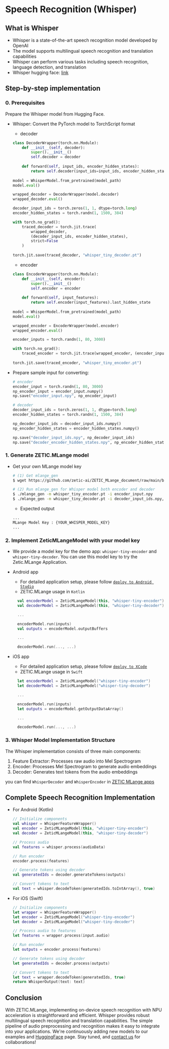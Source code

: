 # Speech Recognition (Whisper)

## What is Whisper

- Whisper is a state-of-the-art speech recognition model developed by OpenAI
- The model supports multilingual speech recognition and translation capabilities
- Whisper can perform various tasks including speech recognition, language detection, and translation
- Whisper hugging face: [link](https://huggingface.co/openai/whisper-small)

## Step-by-step implementation

### 0. Prerequisites

Prepare the Whisper model from Hugging Face.

- Whisper: Convert the PyTorch model to TorchScript format
    - decoder
    ```python
    class DecoderWrapper(torch.nn.Module):
        def __init__(self, decoder):
            super().__init__()
            self.decoder = decoder
        
        def forward(self, input_ids, encoder_hidden_states):
            return self.decoder(input_ids=input_ids, encoder_hidden_states=encoder_hidden_states)[0]
        
    model = WhisperModel.from_pretrained(model_path)
    model.eval()
    
    wrapped_decoder = DecoderWrapper(model.decoder)
    wrapped_decoder.eval()
    
    decoder_input_ids = torch.zeros(1, 1, dtype=torch.long)
    encoder_hidden_states = torch.randn(1, 1500, 384)
    
    with torch.no_grad():
        traced_decoder = torch.jit.trace(
            wrapped_decoder,
            (decoder_input_ids, encoder_hidden_states),
            strict=False
        )
        
    torch.jit.save(traced_decoder, "whisper_tiny_decoder.pt")
    ```

    - encoder
    ```python
    class EncoderWrapper(torch.nn.Module):
        def __init__(self, encoder):
            super().__init__()
            self.encoder = encoder
        
        def forward(self, input_features):
            return self.encoder(input_features).last_hidden_state
        
    model = WhisperModel.from_pretrained(model_path)
    model.eval()
    
    wrapped_encoder = EncoderWrapper(model.encoder)
    wrapped_encoder.eval()
    
    encoder_inputs = torch.randn(1, 80, 3000)
    
    with torch.no_grad():
        traced_encoder = torch.jit.trace(wrapped_encoder, (encoder_inputs,), strict=False)
        
    torch.jit.save(traced_encoder, "whisper_tiny_encoder.pt")
    ```
- Prepare sample input for converting:
    ```python
    # encoder
    encoder_input = torch.randn(1, 80, 3000)
    np_encoder_input = encoder_input.numpy()
    np.save("encoder_input.npy", np_encoder_input)

    # decoder
    decoder_input_ids = torch.zeros(1, 1, dtype=torch.long)
    encoder_hidden_states = torch.randn(1, 1500, 384)
    
    np_decoder_input_ids = decoder_input_ids.numpy()
    np_encoder_hidden_states = encoder_hidden_states.numpy()
    
    np.save("decoder_input_ids.npy", np_decoder_input_ids)
    np.save("decoder_encoder_hidden_states.npy", np_encoder_hidden_states)
    ```

### 1. Generate ZETIC.MLange model

- Get your own MLange model key
    ```bash
    # (1) Get mlange_gen
    $ wget https://github.com/zetic-ai/ZETIC_MLange_document/raw/main/bin/mlange_gen && chmod 755 mlange_gen

    # (2) Run mlange_gen for Whisper model both encoder and decoder
    $ ./mlange_gen -m whisper_tiny_encoder.pt -i encoder_input.npy
    $ ./mlange_gen -m whisper_tiny_decoder.pt -i decoder_input_ids.npy,decoder_encoder_hidden_states.npy
    ```

    - Expected output
    ```bash
    ...
    MLange Model Key : {YOUR_WHISPER_MODEL_KEY}
    ...
    ```

### 2. Implement ZeticMLangeModel with your model key

- We provide a model key for the demo app: `whisper-tiny-encoder` and `whisper-tiny-decoder`. You can use this model key to try the Zetic.MLange Application.

- Android app
  - For detailed application setup, please follow [`deploy to Android Studio`](https://docs.zetic.ai/android/deploy-to-android-studio.html)
  - ZETIC.MLange usage in `Kotlin`

  ```kotlin
    val encoderModel = ZeticMLangeModel(this, "whisper-tiny-encoder")
    val decoderModel = ZeticMLangeModel(this, "whisper-tiny-decoder")

    ...

    encoderModel.run(inputs)
    val outputs = encoderModel.outputBuffers

    ...

    decoderModel.run(..., ...)
  ```

- iOS app
  - For detailed application setup, please follow [`deploy to XCode`](https://docs.zetic.ai/ios/deploy-to-xcode.html)
  - ZETIC.MLange usage in `Swift`
  ```swift
    let encoderModel = ZeticMLangeModel("whisper-tiny-encoder")
    let decoderModel = ZeticMLangeModel("whisper-tiny-decoder")

    ...

    encoderModel.run(inputs)
    let outputs = encoderModel.getOutputDataArray()

    ...

    decoderModel.run(..., ...)
  ```

### 3. Whisper Model Implementation Structure

The Whisper implementation consists of three main components:
1. Feature Extractor: Processes raw audio into Mel Spectrogram
2. Encoder: Processes Mel Spectrogram to generate audio embeddings
3. Decoder: Generates text tokens from the audio embeddings

you can find `WhisperDecoder` and `WhisperEncoder` in [ZETIC MLange apps](https://github.com/zetic-ai/ZETIC_MLange_apps/tree/main/whisper)

## Complete Speech Recognition Implementation

- For Android (Kotlin)
    ```kotlin
    // Initialize components
    val whisper = WhisperFeatureWrapper()
    val encoder = ZeticMLangeModel(this, "whisper-tiny-encoder")
    val decoder = ZeticMLangeModel(this, "whisper-tiny-decoder")
    
    // Process audio
    val features = whisper.process(audioData)
    
    // Run encoder
    encoder.process(features)
    
    // Generate tokens using decoder
    val generatedIds = decoder.generateTokens(outputs)
    
    // Convert tokens to text
    val text = whisper.decodeToken(generatedIds.toIntArray(), true)
    ```

- For iOS (Swift)
    ```swift
    // Initialize components
    let wrapper = WhisperFeatureWrapper()
    let encoder = ZeticMLangeModel("whisper-tiny-encoder")
    let decoder = ZeticMLangeModel("whisper-tiny-decoder")
    
    // Process audio to features
    let features = wrapper.process(input.audio)
    
    // Run encoder
    let outputs = encoder.process(features)
    
    // Generate tokens using decoder
    let generatedIds = decoder.process(outputs)
    
    // Convert tokens to text
    let text = wrapper.decodeToken(generatedIds, true)
    return WhisperOutput(text: text)
    ```
    
## Conclusion

With ZETIC.MLange, implementing on-device speech recognition with NPU acceleration is straightforward and efficient. Whisper provides robust multilingual speech recognition and translation capabilities. The simple pipeline of audio preprocessing and recognition makes it easy to integrate into your applications. We're continuously adding new models to our examples and [HuggingFace](https://huggingface.co/ZETIC-ai) page. Stay tuned, and [contact us](https://zetic.ai/contact-sales) for collaborations!